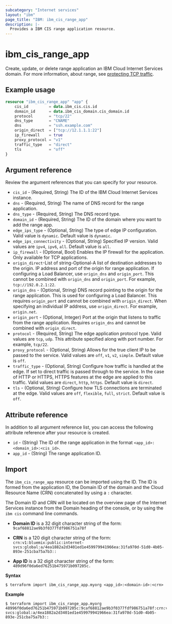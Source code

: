 ```yaml
---
subcategory: "Internet services"
layout: "ibm"
page_title: "IBM: ibm_cis_range_app"
description: |-
  Provides a IBM CIS range application resource.
---
```


# ibm_cis_range_app
Create, update, or delete range application an IBM Cloud Internet Services domain. For more information, about range, see [protecting TCP traffic](https://cloud.ibm.com/docs/cis?topic=cis-cis-range).

## Example usage

```terraform
resource "ibm_cis_range_app" "app" {
	cis_id         = data.ibm_cis.cis.id
	domain_id      = data.ibm_cis_domain.cis_domain.id
	protocol       = "tcp/22"
	dns_type       = "CNAME"
	dns            = "ssh.example.com"
	origin_direct  = ["tcp://12.1.1.1:22"]
	ip_firewall    = true
	proxy_protocol = "v1"
	traffic_type   = "direct"
	tls            = "off"
}
```

## Argument reference
Review the argument references that you can specify for your resource. 

- `cis_id` - (Required, String) The ID of the IBM Cloud Internet Services instance.
- `dns` - (Required, String) The name of DNS record for the range application.
- `dns_type` - (Required, String) The DNS record type. 
- `domain_id` - (Required, String) The ID of the domain where you want  to add the range app. 
- `edge_ips_type` - (Optional, String) The type of edge IP configuration. Valid value is `dynamic`. Default value is `dynamic`.
- `edge_ips_connectivity` - (Optional, String) Specified IP version. Valid values are `ipv4`, `ipv6`, `all`. Default value is `all`.
- `ip_firewall` - (Optional, Bool) Enables the IP firewall for the application. Only available for TCP applications.
- `origin_direct`-List of string-Optional-A list of destination addresses to the origin. IP address and port of the origin for range application. If configuring a Load Balancer, use `origin_dns` and `origin_port`. This cannot be combined with `origin_dns` and `origin_port`. For example, `tcp://192.0.2.1:22`.
- `origin_dns` - (Optional, String)  DNS record pointing to the origin for the range application. This is used for configuring a Load Balancer. This requires `origin_port` and cannot be combined with `origin_direct`. When specifying an individual IP address, use `origin_direct`. For example, `origin.net`.
- `origin_port` - (Optional, Integer) Port at the origin that listens to traffic from the range application. Requires `origin_dns` and cannot be combined with `origin_direct`.
- `protocol` - (Required, String) The edge application protocol type. Valid values are `tcp`, `udp`. This attribute specified along with port number. For example, `tcp/22`.
- `proxy_protocol` - (Optional, String)  Allows for the true client IP to be passed to the service. Valid values are `off`, `v1`, `v2`, `simple`. Default value is `off`. 
- `traffic_type` - (Optional, String) Configure how traffic is handled at the edge. If set to direct traffic is passed through to the service. In the case of HTTP or HTTPS, HTTPS features at the edge are applied to this traffic. Valid values are `direct`, `http`, `https`. Default value is `direct`.
- `tls` - (Optional, String) Configure how TLS connections are terminated at the edge. Valid values are `off`, `flexible`, `full`, `strict`. Default value is `off`.

## Attribute reference
In addition to all argument reference list, you can access the following attribute reference after your resource is created.

- `id` - (String) The ID of the range application in the format `<app_id>:<domain_id>:<cis_id>`.
- `app_id` - (String) The range application ID.

## Import
The `ibm_cis_range_app` resource can be imported using the ID. The ID is formed from the application ID, the Domain ID of the domain and the Cloud Resource Name (CRN) concatenated  by using a `:` character.

The Domain ID and CRN will be located on the overview page of the Internet Services instance from the Domain heading of the console, or by using the `ibm cis` command line commands.

- **Domain ID** is a 32 digit character string of the form: `9caf68812ae9b3f0377fdf986751a78f`

- **CRN** is a 120 digit character string of the form: `crn:v1:bluemix:public:internet-svcs:global:a/4ea1882a2d3401ed1e459979941966ea:31fa970d-51d0-4b05-893e-251cba75a7b3::`

- **App ID** is a 32 digit character string of the form: `489d96f0da6ed76251b475971b097205c.`

**Syntax**

```
$ terraform import ibm_cis_range_app.myorg <app_id>:<domain-id>:<crn>
```


**Example**

```
$ terraform import ibm_cis_range_app.myorg 48996f0da6ed76251b475971b097205c:9caf68812ae9b3f0377fdf986751a78f:crn:v1:bluemix:public:internet-svcs:global:a/4ea1882a2d3401ed1e459979941966ea:31fa970d-51d0-4b05-893e-251cba75a7b3::
```

